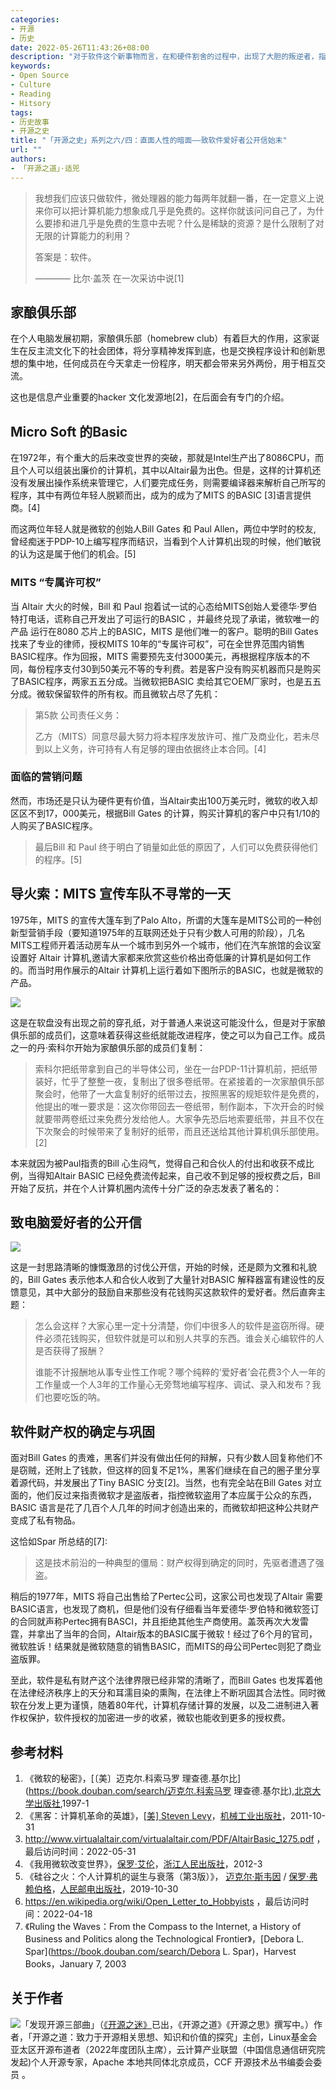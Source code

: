 ```yaml
---
categories:
- 开源
- 历史
date: 2022-05-26T11:43:26+08:00
description: "对于软件这个新事物而言，在和硬件割舍的过程中，出现了大胆的叛逆者，指出了其中不合理的地方，虽然在商业中的许可仍然是像商业公司那样签订合同的方式来售卖，但是我们能够在重大事件中，看到其中的矛盾和冲突，也预示着未来的商机，以及最后针对最终用户许可同意书EULA的出现打好了伏笔。"
keywords:
- Open Source
- Culture
- Reading
- Hitsory
tags:
- 历史故事
- 开源之史
title: "「开源之史」系列之六/四：直面人性的暗面——致软件爱好者公开信始末"
url: ""
authors:
- 「开源之道」·适兕
---
```


> 我想我们应该只做软件，微处理器的能力每两年就翻一番，在一定意义上说来你可以把计算机能力想象成几乎是免费的。这样你就该问问自己了，为什么要掺和进几乎是免费的生意中去呢？什么是稀缺的资源？是什么限制了对无限的计算能力的利用？
>
> 答案是：软件。
>
>  ———— 比尔·盖茨 在一次采访中说[1]

## 家酿俱乐部

 在个人电脑发展初期，家酿俱乐部（homebrew club）有着巨大的作用，这家诞生在反主流文化下的社会团体，将分享精神发挥到底，也是交换程序设计和创新思想的集中地，任何成员在今天拿走一份程序，明天都会带来另外两份，用于相互交流。

这也是信息产业重要的hacker 文化发源地[2]，在后面会有专门的介绍。

## Micro Soft 的Basic 

在1972年，有个重大的后来改变世界的突破，那就是Intel生产出了8086CPU，而且个人可以组装出廉价的计算机，其中以Altair最为出色。但是，这样的计算机还没有发展出操作系统来管理它，人们要完成任务，则需要编译器来解析自己所写的程序，其中有两位年轻人脱颖而出，成为的成为了MITS 的BASIC [3]语言提供商。[4]

而这两位年轻人就是微软的创始人Bill Gates 和 Paul Allen，两位中学时的校友, 曾经痴迷于PDP-10上编写程序而结识，当看到个人计算机出现的时候，他们敏锐的认为这是属于他们的机会。[5]

### MITS “专属许可权”

当 Altair 大火的时候，Bill 和 Paul 抱着试一试的心态给MITS创始人爱德华·罗伯特打电话，谎称自己开发出了可运行的BASIC ，并最终兑现了承诺，微软唯一的产品 运行在8080 芯片上的BASIC，MITS 是他们唯一的客户。聪明的Bill Gates 找来了专业的律师，授权MITS 10年的“专属许可权”，可在全世界范围内销售BASIC程序。作为回报，MITS 需要预先支付3000美元，再根据程序版本的不同，每份程序支付30到50美元不等的专利费。若是客户没有购买机器而只是购买了BASIC程序，两家五五分成。当微软把BASIC 卖给其它OEM厂家时，也是五五分成。微软保留软件的所有权。而且微软占尽了先机：

> 第5款  公司责任义务：
>
> 乙方（MITS）同意尽最大努力将本程序发放许可、推广及商业化，若未尽到以上义务，许可持有人有足够的理由依据终止本合同。[4]

### 面临的营销问题

然而，市场还是只认为硬件更有价值，当Altair卖出100万美元时，微软的收入却区区不到17，000美元，根据Bill Gates 的计算，购买计算机的客户中只有1/10的人购买了BASIC程序。

> 最后Bill 和 Paul 终于明白了销量如此低的原因了，人们可以免费获得他们的程序。[5]

## 导火索：MITS  宣传车队不寻常的一天

1975年，MITS 的宣传大篷车到了Palo Alto，所谓的大篷车是MITS公司的一种创新型营销手段（要知道1975年的互联网还处于只有少数人可用的阶段），几名MITS工程师开着活动房车从一个城市到另外一个城市，他们在汽车旅馆的会议室设置好 Altair 计算机,邀请大家都来欣赏这些价格出奇低廉的计算机是如何工作的。而当时用作展示的Altair 计算机上运行着如下图所示的BASIC，也就是微软的产品。

![](https://upload.wikimedia.org/wikipedia/commons/9/9a/Altair_BASIC_Paper_Tape.jpg)

这是在软盘没有出现之前的穿孔纸，对于普通人来说这可能没什么，但是对于家酿俱乐部的成员们，这意味着获得这些纸就能改进程序，使之可以为自己工作。成员之一的丹·索科尔开始为家酿俱乐部的成员们复制：

> 索科尔把纸带拿到自己的半导体公司，坐在一台PDP-11计算机前，把纸带装好，忙乎了整整一夜，复制出了很多卷纸带。在紧接着的一次家酿俱乐部聚会时，他带了一大盒复制好的纸带过去，按照黑客的规矩软件是免费的，他提出的唯一要求是：这次你带回去一卷纸带，制作副本，下次开会的时候就要带两卷纸过来免费分发给他人。大家争先恐后地索要纸带，并且不仅在下次聚会的时候带来了复制好的纸带，而且还送给其他计算机俱乐部使用。[2]

本来就因为被Paul指责的Bill 心生闷气，觉得自己和合伙人的付出和收获不成比例，当得知Altair BASIC 已经免费流传起来，自己收不到足够的授权费之后，Bill 开始了反抗，并在个人计算机圈内流传十分广泛的杂志发表了著名的：

## 致电脑爱好者的公开信

![](https://upload.wikimedia.org/wikipedia/commons/thumb/f/f9/Bill_Gates_Letter_to_Hobbyists_ocr.pdf/page1-463px-Bill_Gates_Letter_to_Hobbyists_ocr.pdf.jpg)

这是一封思路清晰的慷慨激昂的讨伐公开信，开始的时候，还是颇为文雅和礼貌的，Bill Gates 表示他本人和合伙人收到了大量针对BASIC 解释器富有建设性的反馈意见，其中大部分的鼓励自来那些没有花钱购买这款软件的爱好者。然后直奔主题：

> 怎么会这样？大家心里一定十分清楚，你们中很多人的软件是盗窃所得。硬件必须花钱购买，但软件就是可以和别人共享的东西。谁会关心编软件的人是否获得了报酬？
>
> 谁能不计报酬地从事专业性工作呢？哪个纯粹的‘爱好者’会花费3个人一年的工作量或一个人3年的工作量心无旁骛地编写程序、调试、录入和发布？我们也要吃饭的呐。

## 软件财产权的确定与巩固

面对Bill Gates 的责难，黑客们并没有做出任何的辩解，只有少数人回复称他们不是窃贼，还附上了钱款，但这样的回复不足1%，黑客们继续在自己的圈子里分享着源代码，并发展出了Tiny BASIC 分支[2]。当然，也有完全站在Bill Gates 对立面的，他们反过来指责微软才是盗版者，指控微软盗用了本应属于公众的东西，BASIC 语言是花了几百个人几年的时间才创造出来的，而微软却把这种公共财产变成了私有物品。

这恰如Spar 所总结的[7]:

> 这是技术前沿的一种典型的僵局：财产权得到确定的同时，先驱者遭遇了强盗。

稍后的1977年，MITS 将自己出售给了Pertec公司，这家公司也发现了Altair 需要BASIC语言，也发现了商机，但是他们没有仔细看当年爱德华·罗伯特和微软签订的合同就声称Pertec拥有BASCI，并且拒绝其他生产商使用。盖茨再次大发雷霆，并拿出了当年的合同，Altair版本的BASIC属于微软！经过了6个月的官司，微软胜诉！结果就是微软随意的销售BASIC，而MITS的母公司Pertec则犯了商业盗版罪。

至此，软件是私有财产这个法律界限已经非常的清晰了，而Bill Gates 也发挥着他在法律经济秩序上的天分和耳濡目染的熏陶，在法律上不断巩固其合法性。同时微软在分发上更为谨慎，随着80年代，计算机存储计算的发展，以及二进制进入著作权保护，软件授权的加密进一步的收紧，微软也能收到更多的授权费。

## 参考材料

1. 《微软的秘密》，[〔美〕迈克尔.科索马罗 理查德.基尔比](https://book.douban.com/search/迈克尔.科索马罗 理查德.基尔比),[北京大学出版社](https://book.douban.com/press/2690),1997-1
2. 《黑客：计算机革命的英雄》，[[美\] Steven Levy](https://book.douban.com/author/646670)，[机械工业出版社](https://book.douban.com/press/2793)，2011-10-31
3. http://www.virtualaltair.com/virtualaltair.com/PDF/AltairBasic_1275.pdf ，最后访问时间：2022-05-31
4. 《我用微软改变世界》，[保罗·艾伦](https://book.douban.com/search/保罗·艾伦)，[浙江人民出版社](https://book.douban.com/press/2507)，2012-3
5.  《硅谷之火：个人计算机的诞生与衰落（第3版）》， [迈克尔·斯韦因](https://book.douban.com/search/迈克尔·斯韦因) / [保罗·弗赖伯格](https://book.douban.com/search/保罗·弗赖伯格)，[人民邮电出版社](https://book.douban.com/press/2609)，2019-10-30
6. https://en.wikipedia.org/wiki/Open_Letter_to_Hobbyists ，最后访问时间：2022-04-18
7. 《Ruling the Waves：From the Compass to the Internet, a History of Business and Politics along the Technological Frontier》，[Debora L. Spar](https://book.douban.com/search/Debora L. Spar)，Harvest Books，January 7, 2003

## 关于作者

![](/public/kuosi-face-of-os.png)「发现开源三部曲」（[《开源之迷》](posts/book-of-open-source/the-fascinating-of-open-source/)已出，《开源之道》《开源之思》撰写中。）作者，「开源之道：致力于开源相关思想、知识和价值的探究」主创，Linux基金会亚太区开源布道者（2022年度团队主席），云计算产业联盟（中国信息通信研究院发起)个人开源专家，Apache 本地共同体北京成员，CCF 开源技术丛书编委会委员 。
